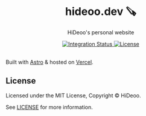 <div align="center">
  <h1>hideoo.dev 🪚</h1>
  <p>HiDeoo's personal website</p>
</div>

<div align="center">
  <a href="https://github.com/HiDeoo/hideoo.dev/actions/workflows/integration.yml">
    <img alt="Integration Status" src="https://github.com/HiDeoo/hideoo.dev/actions/workflows/integration.yml/badge.svg" />
  </a>
  <a href="https://github.com/HiDeoo/hideoo.dev/blob/main/LICENSE">
    <img alt="License" src="https://badgen.net/github/license/HiDeoo/hideoo.dev" />
  </a>
  <br />
  <br />
</div>

Built with [Astro](https://astro.build) & hosted on [Vercel](https://vercel.com).

## License

Licensed under the MIT License, Copyright © HiDeoo.

See [LICENSE](https://github.com/HiDeoo/hideoo.dev/blob/main/LICENSE) for more information.
